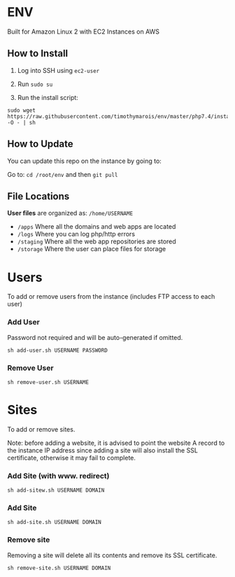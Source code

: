 # ENV

Built for Amazon Linux 2 with EC2 Instances on AWS

## How to Install

1) Log into SSH using `ec2-user`

2) Run `sudo su`

3) Run the install script:

```
sudo wget https://raw.githubusercontent.com/timothymarois/env/master/php7.4/install.sh -O - | sh
```

## How to Update

You can update this repo on the instance by going to:

Go to: `cd /root/env` and then `git pull`

## File Locations

**User files** are organized as: `/home/USERNAME`

- `/apps` Where all the domains and web apps are located
- `/logs` Where you can log php/http errors
- `/staging` Where all the web app repositories are stored
- `/storage` Where the user can place files for storage

# Users

To add or remove users from the instance (includes FTP access to each user)

### Add User

Password not required and will be auto-generated if omitted.

```
sh add-user.sh USERNAME PASSWORD
```

### Remove User

```
sh remove-user.sh USERNAME
```

# Sites

To add or remove sites. 

Note: before adding a website, it is advised to point the website A record to the instance IP address since adding a site will also install the SSL certificate, otherwise it may fail to complete.

### Add Site (with www. redirect)

```
sh add-sitew.sh USERNAME DOMAIN
```

### Add Site

```
sh add-site.sh USERNAME DOMAIN
```

### Remove site

Removing a site will delete all its contents and remove its SSL certificate.

```
sh remove-site.sh USERNAME DOMAIN
```

